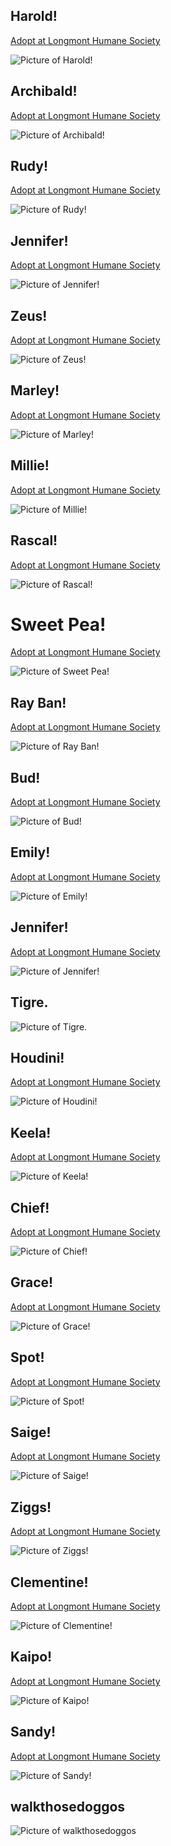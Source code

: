 <!--- 1498529583 --->
## Harold!
[Adopt at Longmont Humane Society](https://www.longmonthumane.org/?q=animals)

![Picture of Harold!](https://scontent.cdninstagram.com/t51.2885-15/s320x320/e35/19425338_448767718826778_3237233717055324160_n.jpg)
<!--- 1498427001 --->
## Archibald!
[Adopt at Longmont Humane Society](https://www.longmonthumane.org/?q=animals)

![Picture of Archibald!](https://scontent.cdninstagram.com/t51.2885-15/s320x320/e35/19424665_496062437392929_6451236668971155456_n.jpg)
<!--- 1498258372 --->
## Rudy!
[Adopt at Longmont Humane Society](https://www.longmonthumane.org/?q=animals)

![Picture of Rudy!](https://scontent.cdninstagram.com/t51.2885-15/s320x320/e35/19367607_1407038259351958_6301553742990802944_n.jpg)
<!--- 1498176347 --->
## Jennifer!
[Adopt at Longmont Humane Society](https://www.longmonthumane.org/?q=animals)

![Picture of Jennifer!](https://scontent.cdninstagram.com/t51.2885-15/s320x320/e35/19379649_110674979551037_2624629118443978752_n.jpg)
<!--- 1498090002 --->
## Zeus!
[Adopt at Longmont Humane Society](https://www.longmonthumane.org/?q=animals)

![Picture of Zeus!](https://scontent.cdninstagram.com/t51.2885-15/s320x320/e35/19425317_1549945661684933_8488158250930274304_n.jpg)
<!--- 1498004091 --->
## Marley!
[Adopt at Longmont Humane Society](https://www.longmonthumane.org/?q=animals)

![Picture of Marley!](https://scontent.cdninstagram.com/t51.2885-15/s320x320/e35/19379414_296446480761051_5644799530571399168_n.jpg)
<!--- 1497918690 --->
## Millie!
[Adopt at Longmont Humane Society](https://www.longmonthumane.org/?q=animals)

![Picture of Millie!](https://scontent.cdninstagram.com/t51.2885-15/s320x320/e35/19227421_1351808538249560_4932357893178523648_n.jpg)
<!--- 1497812260 --->
## Rascal!
[Adopt at Longmont Humane Society](https://www.longmonthumane.org/?q=animals)

![Picture of Rascal!](https://scontent.cdninstagram.com/t51.2885-15/s320x320/e35/19227068_849406095217949_7553691092374257664_n.jpg)
<!--- 1497654711 --->
# Sweet Pea!
[Adopt at Longmont Humane Society](https://www.longmonthumane.org/?q=animals)

![Picture of Sweet Pea!](https://scontent.cdninstagram.com/t51.2885-15/s320x320/e35/19122487_101444503808420_1831598574429798400_n.jpg)
<!--- 1497568160 --->
## Ray Ban!
[Adopt at Longmont Humane Society](https://www.longmonthumane.org/?q=animals)

![Picture of Ray Ban!](https://scontent.cdninstagram.com/t51.2885-15/s320x320/e35/19121866_197980484059346_6062684111712026624_n.jpg)
<!--- 1497399631 --->
## Bud!
[Adopt at Longmont Humane Society](https://www.longmonthumane.org/?q=animals)

![Picture of Bud!](https://scontent.cdninstagram.com/t51.2885-15/s320x320/e35/19051539_1695266877449465_5195314972363587584_n.jpg)
<!--- 1497315240 --->
## Emily!
[Adopt at Longmont Humane Society](https://www.longmonthumane.org/?q=animals)

![Picture of Emily!](https://scontent.cdninstagram.com/t51.2885-15/s320x320/e35/19051504_429462270760199_5605852071346569216_n.jpg)
<!--- 1497236797 --->
## Jennifer!
[Adopt at Longmont Humane Society](https://www.longmonthumane.org/?q=animals)

![Picture of Jennifer!](https://scontent.cdninstagram.com/t51.2885-15/s320x320/e35/18949929_171372130065462_3704723675816132608_n.jpg)
<!--- 1497107482 --->
## Tigre.

![Picture of Tigre.](https://scontent.cdninstagram.com/t51.2885-15/s320x320/e35/19052132_1946368955607120_1857270517375959040_n.jpg)
<!--- 1497055232 --->
## Houdini!
[Adopt at Longmont Humane Society](https://www.longmonthumane.org/?q=animals)

![Picture of Houdini!](https://scontent.cdninstagram.com/t51.2885-15/s320x320/e35/18948015_220846078423723_4750430624777502720_n.jpg)
<!--- 1496969128 --->
## Keela!
[Adopt at Longmont Humane Society](https://www.longmonthumane.org/?q=animals)

![Picture of Keela!](https://scontent.cdninstagram.com/t51.2885-15/s320x320/e35/19051692_271248226616543_383269421067534336_n.jpg)
<!--- 1496885570 --->
## Chief!
[Adopt at Longmont Humane Society](https://www.longmonthumane.org/?q=animals)

![Picture of Chief!](https://scontent.cdninstagram.com/t51.2885-15/s320x320/e35/18879610_1373097479446480_3558817164255297536_n.jpg)
<!--- 1496795209 --->
## Grace!
[Adopt at Longmont Humane Society](https://www.longmonthumane.org/?q=animals)

![Picture of Grace!](https://scontent.cdninstagram.com/t51.2885-15/s320x320/e35/18947872_240331696454683_342311676630007808_n.jpg)
<!--- 1496712171 --->
## Spot!
[Adopt at Longmont Humane Society](https://www.longmonthumane.org/?q=animals)

![Picture of Spot!](https://scontent.cdninstagram.com/t51.2885-15/s320x320/e35/18808888_568975033289896_2827273724237971456_n.jpg)
<!--- 1496587780 --->
## Saige!
[Adopt at Longmont Humane Society](https://www.longmonthumane.org/?q=animals)

![Picture of Saige!](https://scontent.cdninstagram.com/t51.2885-15/s320x320/e35/18889275_813633905465786_8226840878589673472_n.jpg)
<!--- 1496494814 --->
## Ziggs!
[Adopt at Longmont Humane Society](https://www.longmonthumane.org/?q=animals)

![Picture of Ziggs!](https://scontent.cdninstagram.com/t51.2885-15/s320x320/e35/18879149_136226700280562_8572261282613297152_n.jpg)
<!--- 1496364607 --->
## Clementine!
[Adopt at Longmont Humane Society](https://www.longmonthumane.org/?q=animals)

![Picture of Clementine!](https://scontent.cdninstagram.com/t51.2885-15/s320x320/e35/18889196_644734375735712_99804491519361024_n.jpg)
<!--- 1496283793 --->
## Kaipo!
[Adopt at Longmont Humane Society](https://www.longmonthumane.org/?q=animals)

![Picture of Kaipo!](https://scontent.cdninstagram.com/t51.2885-15/e35/p320x320/18947851_1600703966640858_8805688417233928192_n.jpg)
<!--- 1496195047 --->
## Sandy!
[Adopt at Longmont Humane Society](https://www.longmonthumane.org/?q=animals)

![Picture of Sandy!](https://scontent.cdninstagram.com/t51.2885-15/s320x320/e35/18888355_1431849976880934_3174144706221178880_n.jpg)
<!--- 1496097339 --->
## walkthosedoggos
![Picture of walkthosedoggos](https://scontent.cdninstagram.com/t51.2885-15/s320x320/e15/19050509_1338216936268986_3615286986241212416_n.jpg)
















